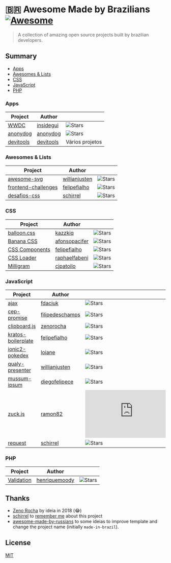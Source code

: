 # :brazil: Awesome Made by Brazilians [![Awesome](https://awesome.re/badge.svg)](https://awesome.re)

> A collection of amazing open source projects built by brazilian developers.

## Summary

- [Apps](#apps)
- [Awesomes & Lists](#awesomes)
- [CSS](#css)
- [JavaScript](#js)
- [PHP](#php)

<a name="apps"></a>
### Apps

| Project | Author | |
|--|--|--|
| [WWDC](https://github.com/insidegui/WWDC) | [insidegui](https://github.com/insidegui) | ![Stars](https://img.shields.io/github/stars/insidegui/WWDC.svg?style=flat-square) |
| [anonydog](https://github.com/anonydog/anonydog)|[anonydog](https://github.com/anonydog) |![Stars](https://img.shields.io/github/stars/anonydog/anonydog?style=flat-square)|
| [devitools](https://github.com/devitools) | [devitools](https://github.com/devitools) | Vários projetos|
 
<a name="awesomes"></a>
### Awesomes & Lists

| Project | Author | |
|--|--|--|
| [awesome-svg](https://github.com/willianjusten/awesome-svg) | [willianjusten](https://github.com/willianjusten) | ![Stars](https://img.shields.io/github/stars/willianjusten/awesome-svg.svg?style=flat-square) |
| [frontend-challenges](https://github.com/felipefialho/frontend-challenges) | [felipefialho](https://github.com/felipefialho) | ![Stars](https://img.shields.io/github/stars/felipefialho/frontend-challenges.svg?style=flat-square) |
 | [desafios-css](https://github.com/schirrel/desafios-css)| [schirrel](https://github.com/schirrel)|  ![Stars](https://img.shields.io/github/stars/schirrel/desafios-css.svg?style=flat-square) |
<a name="css"></a>
### CSS

| Project | Author | | 
|--|--|--|
| [balloon.css](https://github.com/kazzkiq/balloon.css) | [kazzkiq](https://github.com/kazzkiq) | ![Stars](https://img.shields.io/github/stars/kazzkiq/balloon.css.svg?style=flat-square) |
| [Banana CSS](https://github.com/bananacss/bananacss) | [afonsopacifer](https://github.com/afonsopacifer) | ![Stars](https://img.shields.io/github/stars/bananacss/bananacss.svg?style=flat-square) |
| [CSS Components](https://github.com/felipefialho/css-components) | [felipefialho](https://github.com/felipefialho) | ![Stars](https://img.shields.io/github/stars/felipefialho/css-components.svg?style=flat-square) |
| [CSS Loader](https://github.com/raphaelfabeni/css-loader) | [raphaelfabeni](https://github.com/raphaelfabeni) | ![Stars](https://img.shields.io/github/stars/raphaelfabeni/css-loader.svg?style=flat-square) |
| [Milligram](https://github.com/milligram/milligram) | [cjpatoilo](https://github.com/cjpatoilo) | ![Stars](https://img.shields.io/github/stars/milligram/milligram.svg?style=flat-square) |

<a name="js"></a>
### JavaScript

| Project | Author | |
|--|--|--|
| [ajax](https://github.com/fdaciuk/ajax) | [fdaciuk](https://github.com/fdaciuk) | ![Stars](https://img.shields.io/github/stars/fdaciuk/ajax.svg?style=flat-square) |
| [cep-promise](https://github.com/filipedeschamps/cep-promise) | [filipedeschamps](https://github.com/filipedeschamps) | ![Stars](https://img.shields.io/github/stars/filipedeschamps/cep-promise.svg?style=flat-square) |
| [clipboard.js](https://github.com/zenorocha/clipboard.js) | [zenorocha](https://github.com/zenorocha) | ![Stars](https://img.shields.io/github/stars/zenorocha/clipboard.js.svg?style=flat-square) |
| [kratos-boilerplate](https://github.com/LFeh/kratos-boilerplate) | [felipefialho](https://github.com/felipefialho) | ![Stars](https://img.shields.io/github/stars/felipefialho/kratos-boilerplate.svg?style=flat-square) |
| [ionic2-pokedex](https://github.com/loiane/ionic2-pokedex) | [loiane](https://github.com/loiane) | ![Stars](https://img.shields.io/github/stars/loiane/ionic2-pokedex?style=flat-square) |
| [qualy-presenter](https://github.com/Qualy-org/qualy-presenter) | [willianjusten](https://github.com/willianjusten) | ![Stars](https://img.shields.io/github/stars/Qualy-org/qualy-presenter?style=flat-square) |
| [mussum-ipsum](https://github.com/diegofelipece/Mussum-Ipsum) | [diegofelipece](https://github.com/diegofelipece) | ![Stars](https://img.shields.io/github/stars/diegofelipece/Mussum-Ipsum?style=flat-square) |
| [zuck.js](https://github.com/ramon82/zuck.js) | [ramon82](https://github.com/ramon82) | ![Stars](https://img.shields.io/github/stars/ramon82/zuck.js?style=flat-square) |
| [request](https://github.com/schirrel/request) | [schirrel](https://github.com/schirrel) | ![Stars](https://img.shields.io/github/stars/schirrel/request?style=flat-square)

<a name="php"></a>
### PHP

| Project | Author | |
|--|--|--|
| [Validation](https://github.com/Respect/Validation) | [henriquemoody](https://github.com/henriquemoody) | ![Stars](https://img.shields.io/github/stars/Respect/Validation?style=flat-square) |

## Thanks

- [Zeno Rocha](https://github.com/zenorocha) by ideia in 2018 (😂)
- [schirrel](https://github.com/schirrel) to [remember me](https://github.com/frontendbr/forum/issues/1882) about this project 
- [awesome-made-by-russians](https://github.com/gaearon/awesome-made-by-russians) to some ideias to improve template and change the project name (initially `made-in-brazil`).

## License

[MIT](/license)
